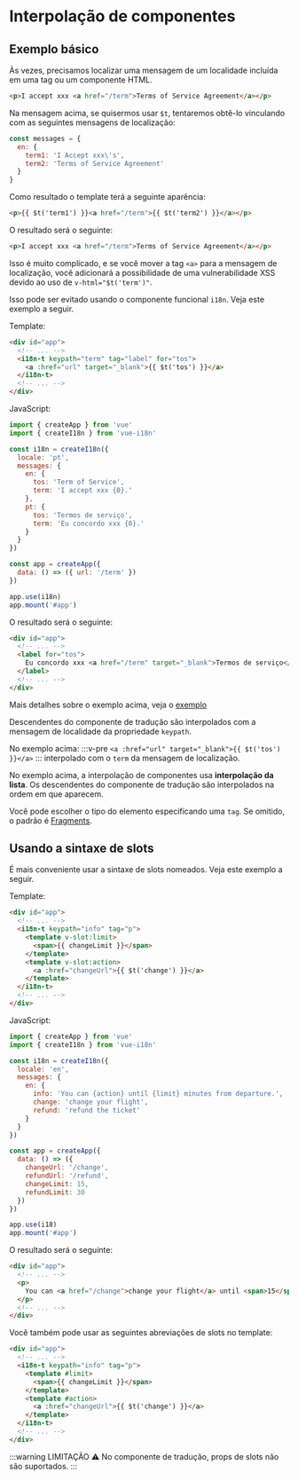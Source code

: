 # Interpolação de componentes

## Exemplo básico

Às vezes, precisamos localizar uma mensagem de um localidade incluída em uma tag ou um componente HTML.

```html
<p>I accept xxx <a href="/term">Terms of Service Agreement</a></p>
```

Na mensagem acima, se quisermos usar `$t`, tentaremos obtê-lo vinculando com as seguintes mensagens de localização:

```js
const messages = {
  en: {
    term1: 'I Accept xxx\'s',
    term2: 'Terms of Service Agreement'
  }
}
```

Como resultado o template terá a seguinte aparência:

```html
<p>{{ $t('term1') }}<a href="/term">{{ $t('term2') }}</a></p>
```

O resultado será o seguinte:

```html
<p>I accept xxx <a href="/term">Terms of Service Agreement</a></p>
```

Isso é muito complicado, e se você mover a tag `<a>` para a mensagem de localização, você adicionará a possibilidade de uma vulnerabilidade XSS devido ao uso de `v-html="$t('term')"`.

Isso pode ser evitado usando o componente funcional `i18n`. Veja este exemplo a seguir.

Template:

```html
<div id="app">
  <!-- ... -->
  <i18n-t keypath="term" tag="label" for="tos">
    <a :href="url" target="_blank">{{ $t('tos') }}</a>
  </i18n-t>
  <!-- ... -->
</div>
```

JavaScript:

```js
import { createApp } from 'vue'
import { createI18n } from 'vue-i18n'

const i18n = createI18n({
  locale: 'pt',
  messages: {
    en: {
      tos: 'Term of Service',
      term: 'I accept xxx {0}.'
    },
    pt: {
      tos: 'Termos de serviço',
      term: 'Eu concordo xxx {0}.'
    }
  }
})

const app = createApp({
  data: () => ({ url: '/term' })
})

app.use(i18n)
app.mount('#app')
```

O resultado será o seguinte:

```html
<div id="app">
  <!-- ... -->
  <label for="tos">
    Eu concordo xxx <a href="/term" target="_blank">Termos de serviço</a>.
  </label>
  <!-- ... -->
</div>
```

Mais detalhes sobre o exemplo acima, veja o [exemplo](https://github.com/intlify/vue-i18n-next/blob/master/examples/legacy/components/translation.html)

Descendentes do componente de tradução são interpolados com a mensagem de localidade da propriedade `keypath`.

No exemplo acima:
:::v-pre
`<a :href="url" target="_blank">{{ $t('tos') }}</a>`
:::
interpolado com o `term` da mensagem de localização.

No exemplo acima, a interpolação de componentes usa **interpolação da lista**. Os descendentes do componente de tradução são interpolados na ordem em que aparecem.

<!-- textlint-disable -->
Você pode escolher o tipo do elemento especificando uma `tag`. Se omitido, o padrão é [Fragments](https://v3.vuejs.org/guide/migration/fragments.html#overview).
<!-- textlint-enable -->

## Usando a sintaxe de slots

É mais conveniente usar a sintaxe de slots nomeados. Veja este exemplo a seguir.

Template:

```html
<div id="app">
  <!-- ... -->
  <i18n-t keypath="info" tag="p">
    <template v-slot:limit>
      <span>{{ changeLimit }}</span>
    </template>
    <template v-slot:action>
      <a :href="changeUrl">{{ $t('change') }}</a>
    </template>
  </i18n-t>
  <!-- ... -->
</div>
```

JavaScript:

```js
import { createApp } from 'vue'
import { createI18n } from 'vue-i18n'

const i18n = createI18n({
  locale: 'en',
  messages: {
    en: {
      info: 'You can {action} until {limit} minutes from departure.',
      change: 'change your flight',
      refund: 'refund the ticket'
    }
  }
})

const app = createApp({
  data: () => ({
    changeUrl: '/change',
    refundUrl: '/refund',
    changeLimit: 15,
    refundLimit: 30
  })
})

app.use(i18)
app.mount('#app')
```

O resultado será o seguinte:

```html
<div id="app">
  <!-- ... -->
  <p>
    You can <a href="/change">change your flight</a> until <span>15</span> minutes from departure.
  </p>
  <!-- ... -->
</div>
```

Você também pode usar as seguintes abreviações de slots no template:

```html
<div id="app">
  <!-- ... -->
  <i18n-t keypath="info" tag="p">
    <template #limit>
      <span>{{ changeLimit }}</span>
    </template>
    <template #action>
      <a :href="changeUrl">{{ $t('change') }}</a>
    </template>
  </i18n-t>
  <!-- ... -->
</div>
```

:::warning LIMITAÇÃO
:warning: No componente de tradução, props de slots não são suportados.
:::
